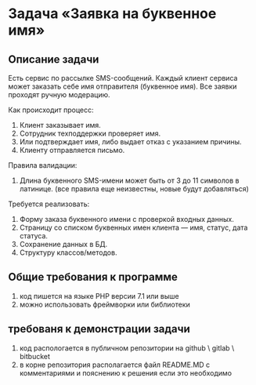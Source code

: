 # Задача «Заявка на буквенное имя»

## Описание задачи
Есть сервис по рассылке SMS-сообщений. Каждый клиент сервиса может заказать себе имя отправителя (буквенное имя). Все заявки проходят ручную модерацию.

Как происходит процесс:
1. Клиент заказывает имя.
2. Сотрудник техподдержки проверяет имя.
3. Или подтверждает имя, либо выдает отказ с указанием причины.
4. Клиенту отправляется письмо.

Правила валидации:
1. Длина буквенного SMS-имени может быть от 3 до 11 символов в латинице.
(все правила еще неизвестны, новые будут добавляться)

Требуется реализовать:
1. Форму заказа буквенного имени с проверкой входных данных.
2. Страницу со списком буквенных имен клиента — имя, статус, дата статуса.
3. Сохранение данных в БД.
4. Структуру классов/методов.

## Общие требования к программе
1. код пишется на языке PHP версии 7.1 или выше
2. можно использовать фреймворки или библиотеки

## требованя к демонстрации задачи
1. код распологается в публичном репозитории на github \ gitlab \ bitbucket
2. в корне репозитория располагается файл README.MD c комментариями и пояснению к решения если это необходимо
